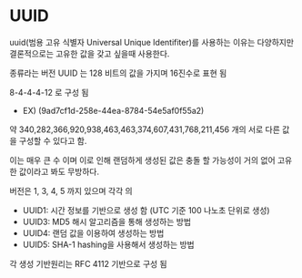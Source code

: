 # UUID

uuid(범용 고유 식별자 Universal Unique Identifiter)를 사용하는 이유는 다양하지만 결론적으로는 고유한 값을 갖고 싶을때 사용한다.

종류라는 버전 UUID 는  128 비트의 값을 가지며 16진수로 표현 됨

8-4-4-4-12 로 구성 됨

- EX) (9ad7cf1d-258e-44ea-8784-54e5af0f55a2)

약 340,282,366,920,938,463,463,374,607,431,768,211,456 개의 서로 다른 값을 구성할 수 있다고 함.

이는 매우 큰 수 이며 이로 인해 랜덤하게 생성된 값은 충돌 할 가능성이 거의 없어 고유한 값이라고 봐도 무방하다.

버전은 1, 3, 4, 5 까지 있으며 각각 의

- UUID1: 시간 정보를 기반으로 생성 함 (UTC 기준 100 나노초 단위로 생성)
- UUID3: MD5 해시 알고리즘을 통해 생성하는 방법
- UUID4: 랜덤 값을 이용하여 생성하는 방법
- UUID5: SHA-1 hashing을 사용해서 생성하는 방법

각 생성 기반원리는 RFC 4112 기반으로 구성 됨